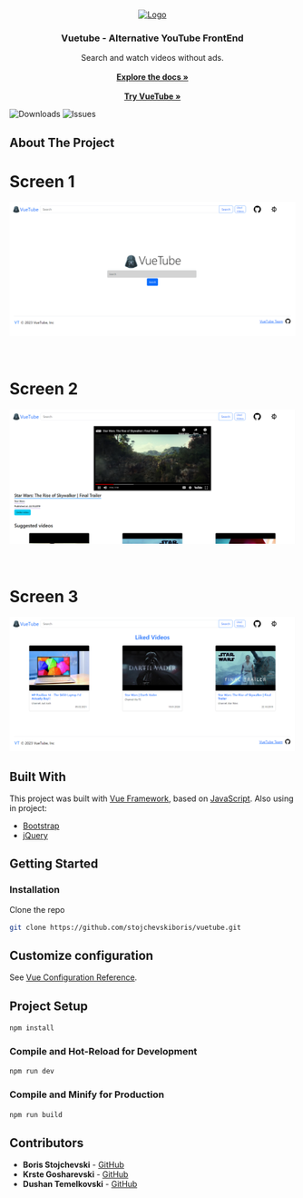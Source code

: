 <br/>
<p align="center">
  <a href="https://github.com/stojchevskiboris/vuetube">
    <img src="src/public/favicon.ico" alt="Logo" width="80" height="80">
  </a>

  <h3 align="center">Vuetube - Alternative YouTube FrontEnd</h3>

  <p align="center">
    Search and watch videos without ads.
    <br/>
    <br/>
    <a href="https://vuejs.org/"><strong>Explore the docs »</strong></a>
    <br/>
    <br/>
    <a href="https://vuetube-t7xj.onrender.com/"><strong>Try VueTube »</strong></a>
  </p>
</p>

![Downloads](https://img.shields.io/github/downloads/stojchevskiboris/vuetube/total) ![Issues](https://img.shields.io/github/issues/stojchevskiboris/vuetube)

## About The Project
<h1>Screen 1</h1>

<kbd>
<img src="src/public/scr1.png" alt="img">
</kbd>
<br><br><br>

<h1>Screen 2</h1>
<kbd>
<img src="src/public/scr2.png" alt="img">
</kbd>
<br><br><br>

<h1>Screen 3</h1>

<kbd>
<img src="src/public/scr3.png" alt="img">
</kbd>

## Built With

This project was built with <a href='https://vuejs.org/'>Vue Framework</a>, based on <a href='https://devdocs.io/javascript/'>JavaScript</a>.
Also using in project:
<ul>
  <li><a href='https://getbootstrap.com/'>Bootstrap</a></li>
  <li><a href='https://jquery.com/'>jQuery</a></li>
</ul>

## Getting Started


### Installation
Clone the repo

```sh
git clone https://github.com/stojchevskiboris/vuetube.git
```


## Customize configuration

See [Vue Configuration Reference](https://vuejs.org/).

## Project Setup

```sh
npm install
```

### Compile and Hot-Reload for Development

```sh
npm run dev
```

### Compile and Minify for Production

```sh
npm run build
```


## Contributors

* **Boris Stojchevski** - [GitHub](https://github.com/stojchevskiboris/) 
* **Krste Gosharevski** - [GitHub](https://github.com/krstegosharevski/)
* **Dushan Temelkovski** - [GitHub](https://github.com/DusanTemelkovski/)
